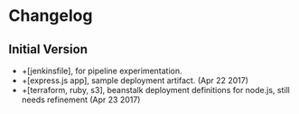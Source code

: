 # Changelog

## Initial Version

- +[jenkinsfile], for pipeline experimentation.
- +[express.js app], sample deployment artifact. (Apr 22 2017)
- +[terraform, ruby, s3], beanstalk deployment definitions for node.js, still needs refinement (Apr 23 2017)